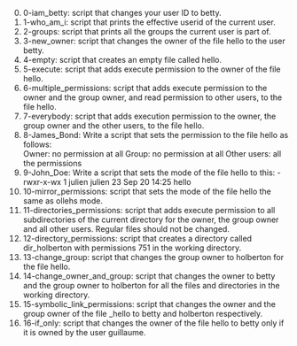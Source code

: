0. 0-iam_betty: script that changes your user ID to betty.	
1. 1-who_am_i: script that prints the effective userid of the current user.	
2. 2-groups: script that prints all the groups the current user is part of.	
3. 3-new_owner: script that changes the owner of the file hello to the user betty.		
4. 4-empty: script that creates an empty file called hello.	
5. 5-execute: script that adds execute permission to the owner of the file hello.	
6. 6-multiple_permissions: script that adds execute permission to the owner and the group owner, and read permission to other users, to the file hello. 
7. 7-everybody: script that adds execution permission to the owner, the group owner and the other users, to the file hello.   
8. 8-James_Bond: Write a script that sets the permission to the file hello as follows:	
   Owner: no permission at all
   Group: no permission at all
   Other users: all the permissions	
9. 9-John_Doe: Write a script that sets the mode of the file hello to this:	
   -rwxr-x-wx 1 julien julien 23 Sep 20 14:25 hello 
10. 10-mirror_permissions: script that sets the mode of the file hello the same as ollehs mode.	
11. 11-directories_permissions: script that adds execute permission to all subdirectories of the current directory for the owner, the group owner and all other users. Regular files should not be changed.  
12. 12-directory_permissions: script that creates a directory called dir_holberton with permissions 751 in the working directory. 
13. 13-change_group: script that changes the group owner to holberton for the file hello.	    
14. 14-change_owner_and_group: script that changes the owner to betty and the group owner to holberton for all the files and directories in the working directory. 
15. 15-symbolic_link_permissions: script that changes the owner and the group owner of the file _hello to betty and holberton respectively. 
16. 16-if_only: script that changes the owner of the file hello to betty only if it is owned by the user guillaume. 